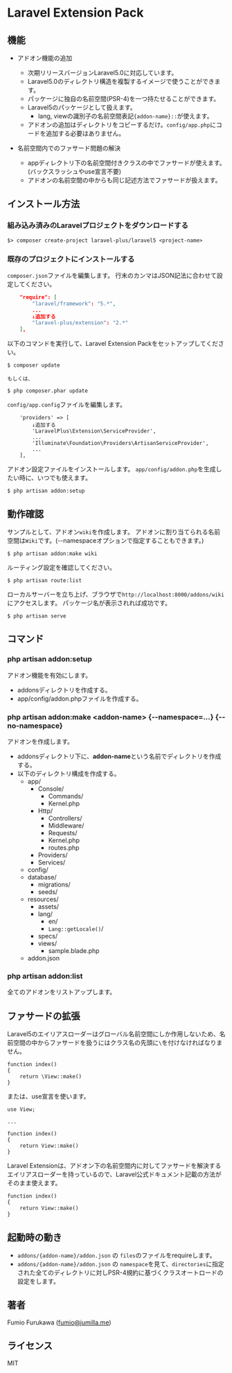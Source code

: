 
# Laravel Extension Pack

## 機能

* アドオン機能の追加
	* 次期リリースバージョンLaravel5.0に対応しています。
	* Laravel5.0のディレクトリ構造を複製するイメージで使うことができます。
	* パッケージに独自の名前空間(PSR-4)を一つ持たせることができます。
	* Laravel5のパッケージとして扱えます。
		* lang, viewの識別子の名前空間表記`{addon-name}::`が使えます。
	* アドオンの追加はディレクトリをコピーするだけ。`config/app.php`にコードを追加する必要はありません。

* 名前空間内でのファサード問題の解決
	* appディレクトリ下の名前空間付きクラスの中でファサードが使えます。(バックスラッシュやuse宣言不要)
	* アドオンの名前空間の中からも同じ記述方法でファサードが扱えます。

## インストール方法

### 組み込み済みのLaravelプロジェクトをダウンロードする

``` Laravel5.0版
$> composer create-project laravel-plus/laravel5 <project-name>
```

### 既存のプロジェクトにインストールする

`composer.json`ファイルを編集します。
行末のカンマはJSON記法に合わせて設定してください。
``` composer.json
	"require": [
		"laravel/framework": "5.*",
		...
		↓追加する
		"laravel-plus/extension": "2.*"
	],
```

以下のコマンドを実行して、Laravel Extension Packをセットアップしてください。
```
$ composer update

もしくは、

$ php composer.phar update
```

`config/app.config`ファイルを編集します。
``` config/app.config
	'providers' => [
		↓追加する
		'LaravelPlus\Extension\ServiceProvider',
		...
		'Illuminate\Foundation\Providers\ArtisanServiceProvider',
		...
	],
```

アドオン設定ファイルをインストールします。
`app/config/addon.php`を生成したい時に、いつでも使えます。
```
$ php artisan addon:setup
```

## 動作確認
サンプルとして、アドオン`wiki`を作成します。
アドオンに割り当てられる名前空間は`Wiki`です。(--namespaceオプションで指定することもできます。)
```
$ php artisan addon:make wiki
```

ルーティング設定を確認してください。
```
$ php artisan route:list
```

ローカルサーバーを立ち上げ、ブラウザで`http://localhost:8000/addons/wiki`にアクセスします。
パッケージ名が表示されれば成功です。
```
$ php artisan serve
```

## コマンド

### php artisan addon:setup
アドオン機能を有効にします。
* addonsディレクトリを作成する。
* app/config/addon.phpファイルを作成する。

### php artisan addon:make &lt;addon-name&gt; {--namespace=...} {--no-namespace}
アドオンを作成します。
* addonsディレクトリ下に、**addon-name**という名前でディレクトリを作成する。
* 以下のディレクトリ構成を作成する。
	* app/
		* Console/
			* Commands/
			* Kernel.php
		* Http/
			* Controllers/
			* Middleware/
			* Requests/
			* Kernel.php
			* routes.php
		* Providers/
		* Services/
	* config/
	* database/
		* migrations/
		* seeds/
	* resources/
		* assets/
		* lang/
			* en/
			* `Lang::getLocale()`/
		* specs/
		* views/
			* sample.blade.php
	* addon.json

### php artisan addon:list
全てのアドオンをリストアップします。

## ファサードの拡張
Laravel5のエイリアスローダーはグローバル名前空間にしか作用しないため、名前空間の中からファサードを扱うにはクラス名の先頭に`\`を付けなければなりません。

```
function index()
{
	return \View::make()
}
```

または、use宣言を使います。

```
use View;

...

function index()
{
	return View::make()
}
```

Laravel Extensionは、アドオン下の名前空間内に対してファサードを解決するエイリアスローダーを持っているので、Laravel公式ドキュメント記載の方法がそのまま使えます。

```
function index()
{
	return View::make()
}
```

## 起動時の動き

* `addons/{addon-name}/addon.json` の `files`のファイルをrequireします。
* `addons/{addon-name}/addon.json` の `namespace`を見て、`directories`に指定された全てのディレクトリに対しPSR-4規約に基づくクラスオートロードの設定をします。

## 著者

Fumio Furukawa (fumio@jumilla.me)

## ライセンス

MIT
